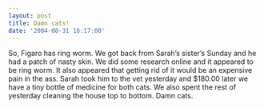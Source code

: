 ```yaml
---
layout: post
title: Damn cats!
date: '2004-08-31 16:17:00'
---
```


So, Figaro has ring worm. We got back from Sarah’s sister’s Sunday and he had a patch of nasty skin. We did some research online and it appeared to be ring worm. It also appeared that getting rid of it would be an expensive pain in the ass. Sarah took him to the vet yesterday and $180.00 later we have a tiny bottle of medicine for both cats. We also spent the rest of yesterday cleaning the house top to bottom. Damn cats.

<!--kg-card-end: markdown-->